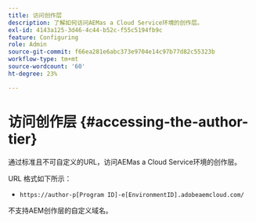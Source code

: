```yaml
---
title: 访问创作层
description: 了解如何访问AEMas a Cloud Service环境的创作层。
exl-id: 4143a125-3d46-4c44-b52c-f55c5194fb9c
feature: Configuring
role: Admin
source-git-commit: f66ea281e6abc373e9704e14c97b77d82c55323b
workflow-type: tm+mt
source-wordcount: '60'
ht-degree: 23%

---
```


# 访问创作层 {#accessing-the-author-tier}

通过标准且不可自定义的URL，访问AEMas a Cloud Service环境的创作层。

URL 格式如下所示：

* `https://author-p[Program ID]-e[EnvironmentID].adobeaemcloud.com/`

不支持AEM创作层的自定义域名。
